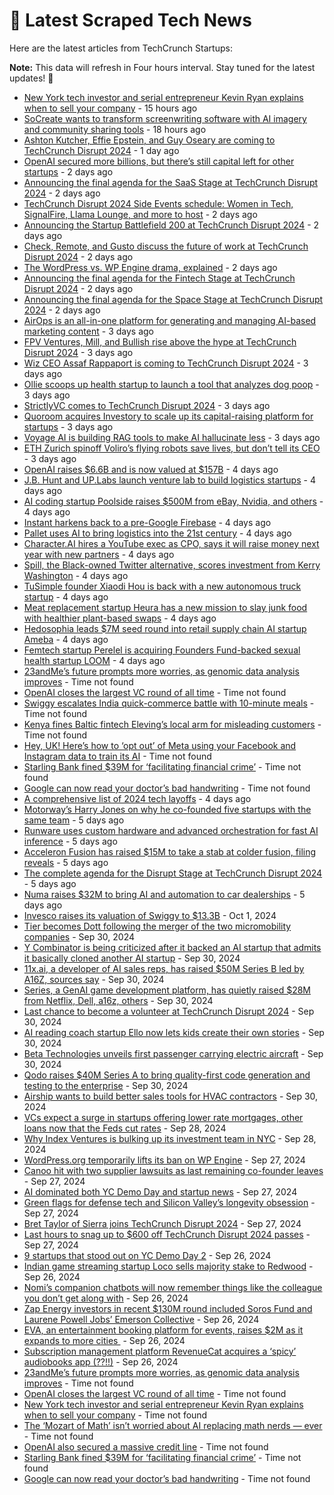 
# 📰 Latest Scraped Tech News

Here are the latest articles from TechCrunch Startups:

**Note:** This data will refresh in Four hours interval. Stay tuned for the latest updates! 🔄
- [New York tech investor and serial entrepreneur Kevin Ryan explains when to sell your company](https://techcrunch.com/2024/10/05/new-york-tech-investor-and-serial-entrepreneur-kevin-ryan-explains-when-to-sell-your-company/) - 15 hours ago
- [SoCreate wants to transform screenwriting software with AI imagery and community sharing tools](https://techcrunch.com/2024/10/05/socreate-wants-to-transform-screenwriting-software-with-ai-imagery-community-sharing/) - 18 hours ago
- [Ashton Kutcher, Effie Epstein, and Guy Oseary are coming to TechCrunch Disrupt 2024](https://techcrunch.com/2024/10/04/ashton-kutcher-effie-epstein-and-guy-oseary-are-coming-to-techcrunch-disrupt-2024/) - 1 day ago
- [OpenAI secured more billions, but there’s still capital left for other startups](https://techcrunch.com/2024/10/04/openai-secured-more-billions-but-theres-still-capital-left-for-other-startups/) - 2 days ago
- [Announcing the final agenda for the SaaS Stage at TechCrunch Disrupt 2024](https://techcrunch.com/2024/10/04/announcing-the-final-agenda-for-the-saas-stage-at-techcrunch-disrupt-2024/) - 2 days ago
- [TechCrunch Disrupt 2024 Side Events schedule: Women in Tech, SignalFire, Llama Lounge, and more to host](https://techcrunch.com/2024/10/04/techcrunch-disrupt-2024-side-events-lineup-women-in-tech-signalfire-llama-lounge-and-more-to-host/) - 2 days ago
- [Announcing the Startup Battlefield 200 at TechCrunch Disrupt 2024](https://techcrunch.com/2024/10/04/announcing-the-startup-battlefield-200-at-techcrunch-disrupt-2024/) - 2 days ago
- [Check, Remote, and Gusto discuss the future of work at TechCrunch Disrupt 2024](https://techcrunch.com/2024/10/04/check-remote-and-gusto-discuss-the-future-of-work-at-techcrunch-disrupt-2024/) - 2 days ago
- [The WordPress vs. WP Engine drama, explained](https://techcrunch.com/2024/10/04/wordpress-vs-wp-engine-drama-explained/) - 2 days ago
- [Announcing the final agenda for the Fintech Stage at TechCrunch Disrupt 2024](https://techcrunch.com/2024/10/03/announcing-the-final-agenda-for-the-fintech-stage-at-techcrunch-disrupt-2024/) - 2 days ago
- [Announcing the final agenda for the Space Stage at TechCrunch Disrupt 2024](https://techcrunch.com/2024/10/03/announcing-the-final-agenda-for-the-space-stage-at-techcrunch-disrupt-2024/) - 2 days ago
- [AirOps is an all-in-one platform for generating and managing AI-based marketing content](https://techcrunch.com/2024/10/03/airops-wants-to-be-the-all-in-one-platform-for-generating-and-managing-ai-based-seo-slop/) - 3 days ago
- [FPV Ventures, Mill, and Bullish rise above the hype at TechCrunch Disrupt 2024](https://techcrunch.com/2024/10/03/fpv-ventures-mill-and-bullish-rise-above-the-hype-at-techcrunch-disrupt-2024/) - 3 days ago
- [Wiz CEO Assaf Rappaport is coming to TechCrunch Disrupt 2024](https://techcrunch.com/2024/10/03/wiz-ceo-assaf-rappaport-is-coming-to-techcrunch-disrupt-2024/) - 3 days ago
- [Ollie scoops up health startup to launch a tool that analyzes dog poop](https://techcrunch.com/2024/10/03/ollie-scoops-up-health-startup-to-launch-a-tool-that-analyzes-dog-poop/) - 3 days ago
- [StrictlyVC comes to TechCrunch Disrupt 2024](https://techcrunch.com/2024/10/03/strictlyvc-comes-to-techcrunch-disrupt-2024/) - 3 days ago
- [Quoroom acquires Investory to scale up its capital-raising platform for startups](https://techcrunch.com/2024/10/03/quoroom-acquires-investory-to-scale-up-its-capital-raising-platform-for-startups/) - 3 days ago
- [Voyage AI is building RAG tools to make AI hallucinate less](https://techcrunch.com/2024/10/03/voyage-ai-is-building-rag-tools-to-make-ai-hallucinate-less/) - 3 days ago
- [ETH Zurich spinoff Voliro’s flying robots save lives, but don’t tell its CEO](https://techcrunch.com/2024/10/03/eth-zurich-spinoff-voliros-flying-robots-save-lives-but-dont-tell-its-ceo/) - 3 days ago
- [OpenAI raises $6.6B and is now valued at $157B](https://techcrunch.com/2024/10/02/openai-raises-6-6b-and-is-now-valued-at-157b/) - 4 days ago
- [J.B. Hunt and UP.Labs launch venture lab to build logistics startups](https://techcrunch.com/2024/10/02/j-b-hunt-and-up-labs-launch-venture-lab-to-build-logistics-startups/) - 4 days ago
- [AI coding startup Poolside raises $500M from eBay, Nvidia, and others](https://techcrunch.com/2024/10/02/ai-coding-startup-poolside-raises-500m-from-ebay-nvidia-and-others/) - 4 days ago
- [Instant harkens back to a pre-Google Firebase](https://techcrunch.com/2024/10/02/instant-harkens-back-to-a-pre-google-firebase/) - 4 days ago
- [Pallet uses AI to bring logistics into the 21st century](https://techcrunch.com/2024/10/02/pallet-uses-ai-to-bring-logistics-into-the-21st-century/) - 4 days ago
- [Character.AI hires a YouTube exec as CPO, says it will raise money next year with new partners](https://techcrunch.com/2024/10/02/character-ai-hires-ex-youtube-exec-as-cpo-says-will-raise-money-next-year-with-new-partners/) - 4 days ago
- [Spill, the Black-owned Twitter alternative, scores investment from Kerry Washington](https://techcrunch.com/2024/10/02/spill-the-black-owned-twitter-alternative-scores-investment-from-kerry-washington/) - 4 days ago
- [TuSimple founder Xiaodi Hou is back with a new autonomous truck startup](https://techcrunch.com/2024/10/02/tusimple-founder-xiaodi-hou-is-back-with-a-new-autonomous-truck-startup/) - 4 days ago
- [Meat replacement startup Heura has a new mission to slay junk food with healthier plant-based swaps](https://techcrunch.com/2024/10/02/meat-replacement-startup-heura-has-a-new-mission-to-slay-junk-food-with-healthier-plant-based-swaps/) - 4 days ago
- [Hedosophia leads $7M seed round into retail supply chain AI startup Ameba](https://techcrunch.com/2024/10/02/hedosophia-leads-7m-seed-round-into-retail-supply-chain-ai-startup-ameba/) - 4 days ago
- [Femtech startup Perelel is acquiring Founders Fund-backed sexual health startup LOOM](https://techcrunch.com/2024/10/02/femtech-startup-perelel-is-acquiring-founders-fund-backed-sexual-health-startup-loom/) - 4 days ago
- [23andMe’s future prompts more worries, as genomic data analysis improves](https://techcrunch.com/2024/10/05/23andmes-future-prompts-more-worries-as-genomic-data-analysis-improves/) - Time not found
- [OpenAI closes the largest VC round of all time](https://techcrunch.com/2024/10/05/openai-closes-the-largest-vc-round-of-all-time/) - Time not found
- [Swiggy escalates India quick-commerce battle with 10-minute meals](https://techcrunch.com/2024/10/04/swiggy-escalates-india-quick-commerce-battle-with-10-minute-meals/) - Time not found
- [Kenya fines Baltic fintech Eleving’s local arm for misleading customers](https://techcrunch.com/2024/10/04/baltic-fintech-eleving-fined-in-kenya/) - Time not found
- [Hey, UK! Here’s how to ‘opt out’ of Meta using your Facebook and Instagram data to train its AI](https://techcrunch.com/2024/10/03/hey-uk-heres-how-to-opt-out-of-meta-using-your-facebook-and-instagram-data-to-train-its-ai/) - Time not found
- [Starling Bank fined $39M for ‘facilitating financial crime’](https://techcrunch.com/2024/10/02/starling-bank-fined-39-million-for-facilitating-financial-crime/) - Time not found
- [Google can now read your doctor’s bad handwriting](https://techcrunch.com/2022/12/18/google-can-now-decode-doctors-bad-handwriting/) - Time not found
- [A comprehensive list of 2024 tech layoffs](https://techcrunch.com/2024/10/01/tech-layoffs-2024-list/) - 4 days ago
- [Motorway’s Harry Jones on why he co-founded five startups with the same team](https://techcrunch.com/podcast/motorways-harry-jones-on-why-he-co-founded-five-startups-with-the-same-team/) - 5 days ago
- [Runware uses custom hardware and advanced orchestration for fast AI inference](https://techcrunch.com/2024/10/01/runware-uses-custom-hardware-and-advanced-orchestration-for-fast-ai-inference/) - 5 days ago
- [Acceleron Fusion has raised $15M to take a stab at colder fusion, filing reveals](https://techcrunch.com/2024/10/01/acceleron-fusion-has-raised-15m-to-take-another-stab-at-cold-fusion-filing-reveals/) - 5 days ago
- [The complete agenda for the Disrupt Stage at TechCrunch Disrupt 2024](https://techcrunch.com/2024/10/01/announcing-the-agenda-for-the-disrupt-stage-at-techcrunch-disrupt-2024/) - 5 days ago
- [Numa raises $32M to bring AI and automation to car dealerships](https://techcrunch.com/2024/10/01/numa-is-bringing-ai-and-automation-to-car-dealerships/) - 5 days ago
- [Invesco raises its valuation of Swiggy to $13.3B](https://techcrunch.com/2024/10/01/swiggy-valuation-ipo-invesco/) - Oct 1, 2024
- [Tier becomes Dott following the merger of the two micromobility companies](https://techcrunch.com/2024/09/30/tier-becomes-dott-following-the-merger-of-the-two-micromobility-companies/) - Sep 30, 2024
- [Y Combinator is being criticized after it backed an AI startup that admits it basically cloned another AI startup](https://techcrunch.com/2024/09/30/y-combinator-is-being-criticized-after-it-backed-an-ai-startup-that-admits-it-basically-cloned-another-ai-startup/) - Sep 30, 2024
- [11x.ai, a developer of AI sales reps, has raised $50M Series B led by A16Z, sources say](https://techcrunch.com/2024/09/30/11x-ai-a-developer-of-ai-sales-reps-has-raised-50m-series-b-led-by-a16z-sources-say/) - Sep 30, 2024
- [Series, a GenAI game development platform, has quietly raised $28M from Netflix, Dell, a16z, others](https://techcrunch.com/2024/09/30/series-the-genai-startup-reinventing-game-development-has-quietly-raised-28m-from-netflix-dell-a16z-others/) - Sep 30, 2024
- [Last chance to become a volunteer at TechCrunch Disrupt 2024](https://techcrunch.com/2024/09/30/last-chance-to-become-a-volunteer-at-techcrunch-disrupt-2024/) - Sep 30, 2024
- [AI reading coach startup Ello now lets kids create their own stories](https://techcrunch.com/2024/09/30/ai-reading-coach-startup-ello-launches-custom-story-creation-feature-for-kids/) - Sep 30, 2024
- [Beta Technologies unveils first passenger carrying electric aircraft](https://techcrunch.com/2024/09/30/beta-technologies-unveils-first-passenger-carrying-electric-aircraft/) - Sep 30, 2024
- [Qodo raises $40M Series A to bring quality-first code generation and testing to the enterprise](https://techcrunch.com/2024/09/30/qodo-raises-40m-series-a-to-bring-quality-first-code-generation-to-the-enterprise/) - Sep 30, 2024
- [Airship wants to build better sales tools for HVAC contractors](https://techcrunch.com/2024/09/30/airship-wants-to-build-better-sales-tools-for-hvac-contractors/) - Sep 30, 2024
- [VCs expect a surge in startups offering lower rate mortgages, other loans now that the Feds cut rates](https://techcrunch.com/2024/09/28/vcs-expect-a-surge-in-startups-offering-lower-rate-mortgages-other-loans-now-that-the-fed-cut-rates/) - Sep 28, 2024
- [Why Index Ventures is bulking up its investment team in NYC](https://techcrunch.com/2024/09/28/why-index-ventures-is-bulking-up-its-investment-team-in-nyc/) - Sep 28, 2024
- [WordPress.org temporarily lifts its ban on WP Engine](https://techcrunch.com/2024/09/27/wordpress-org-temporarily-lifts-its-ban-on-wp-engine/) - Sep 27, 2024
- [Canoo hit with two supplier lawsuits as last remaining co-founder leaves](https://techcrunch.com/2024/09/27/canoo-hit-with-two-supplier-lawsuits-as-last-remaining-co-founder-leaves/) - Sep 27, 2024
- [AI dominated both YC Demo Day and startup news](https://techcrunch.com/2024/09/27/ai-dominated-both-yc-demo-day-and-startup-news/) - Sep 27, 2024
- [Green flags for defense tech and Silicon Valley’s longevity obsession](https://techcrunch.com/podcast/green-flags-for-defense-tech-and-silicon-valleys-longevity-obsession/) - Sep 27, 2024
- [Bret Taylor of Sierra joins TechCrunch Disrupt 2024](https://techcrunch.com/2024/09/27/bret-taylor-of-sierra-joins-techcrunch-disrupt-2024/) - Sep 27, 2024
- [Last hours to snag up to $600 off TechCrunch Disrupt 2024 passes](https://techcrunch.com/2024/09/27/last-hours-to-snag-up-to-600-off-techcrunch-disrupt-2024-passes/) - Sep 27, 2024
- [9 startups that stood out on YC Demo Day 2](https://techcrunch.com/2024/09/26/9-startups-that-stood-out-on-yc-demo-day-2/) - Sep 26, 2024
- [Indian game streaming startup Loco sells majority stake to Redwood](https://techcrunch.com/2024/09/26/indian-game-streaming-startup-loco-sells-majority-stake-to-redwood/) - Sep 26, 2024
- [Nomi’s companion chatbots will now remember things like the colleague you don’t get along with](https://techcrunch.com/2024/09/26/nomi-ai-wants-to-make-the-most-emotionally-intelligent-chatbots-on-the-market/) - Sep 26, 2024
- [Zap Energy investors in recent $130M round included Soros Fund and Laurene Powell Jobs’ Emerson Collective](https://techcrunch.com/2024/09/26/zap-energy-investors-in-recent-130m-round-included-soros-fund-and-laurene-powell-jobs-emerson-collective/) - Sep 26, 2024
- [EVA, an entertainment booking platform for events, raises $2M as it expands to more cities ](https://techcrunch.com/2024/09/26/eva-entertainment-booking-platform-raises-2m-expands-to-more-cities/) - Sep 26, 2024
- [Subscription management platform RevenueCat acquires a ‘spicy’ audiobooks app (??!!)](https://techcrunch.com/2024/09/26/subscription-management-platform-revenuecat-acquires-a-spicy-audiobooks-app/) - Sep 26, 2024
- [23andMe’s future prompts more worries, as genomic data analysis improves](https://techcrunch.com/2024/10/05/23andmes-future-prompts-more-worries-as-genomic-data-analysis-improves/) - Time not found
- [OpenAI closes the largest VC round of all time](https://techcrunch.com/2024/10/05/openai-closes-the-largest-vc-round-of-all-time/) - Time not found
- [New York tech investor and serial entrepreneur Kevin Ryan explains when to sell your company](https://techcrunch.com/2024/10/05/new-york-tech-investor-and-serial-entrepreneur-kevin-ryan-explains-when-to-sell-your-company/) - Time not found
- [The ‘Mozart of Math’ isn’t worried about AI replacing math nerds — ever](https://techcrunch.com/2024/10/04/the-mozart-of-math-isnt-worried-about-ai-replacing-math-nerds-ever/) - Time not found
- [OpenAI also secured a massive credit line](https://techcrunch.com/2024/10/03/openai-also-secured-a-massive-credit-line/) - Time not found
- [Starling Bank fined $39M for ‘facilitating financial crime’](https://techcrunch.com/2024/10/02/starling-bank-fined-39-million-for-facilitating-financial-crime/) - Time not found
- [Google can now read your doctor’s bad handwriting](https://techcrunch.com/2022/12/18/google-can-now-decode-doctors-bad-handwriting/) - Time not found